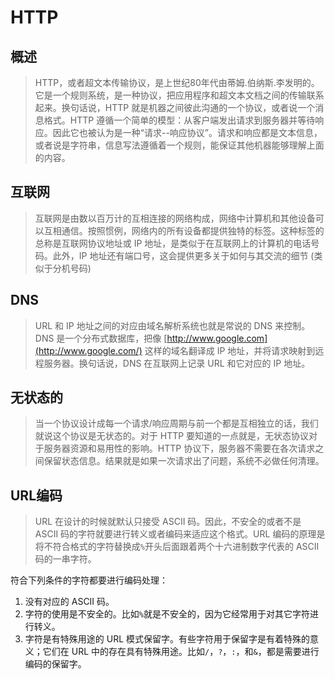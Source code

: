 # HTTP

## 概述

> HTTP，或者超文本传输协议，是上世纪80年代由蒂姆.伯纳斯.李发明的。它是一个规则系统，是一种协议，把应用程序和超文本文档之间的传输联系起来。换句话说，HTTP 就是机器之间彼此沟通的一个协议，或者说一个消息格式。HTTP 遵循一个简单的模型：从客户端发出请求到服务器并等待响应。因此它也被认为是一种“请求--响应协议”。请求和响应都是文本信息，或者说是字符串，信息写法遵循着一个规则，能保证其他机器能够理解上面的内容。

## 互联网

> 互联网是由数以百万计的互相连接的网络构成，网络中计算机和其他设备可以互相通信。按照惯例，网络内的所有设备都提供独特的标签。这种标签的总称是互联网协议地址或 IP 地址，是类似于在互联网上的计算机的电话号码。此外，IP 地址还有端口号，这会提供更多关于如何与其交流的细节 (类似于分机号码)

## DNS

> URL 和 IP 地址之间的对应由域名解析系统也就是常说的 DNS 来控制。DNS 是一个分布式数据库，把像 [http://www.google.com](http://www.google.com/) 这样的域名翻译成 IP 地址，并将请求映射到远程服务器。换句话说，DNS 在互联网上记录 URL 和它对应的 IP 地址。

## 无状态的

> 当一个协议设计成每一个请求/响应周期与前一个都是互相独立的话，我们就说这个协议是无状态的。对于 HTTP 要知道的一点就是，无状态协议对于服务器资源和易用性的影响。HTTP 协议下，服务器不需要在各次请求之间保留状态信息。结果就是如果一次请求出了问题，系统不必做任何清理。

## URL编码

> URL 在设计的时候就默认只接受 ASCII 码。因此，不安全的或者不是 ASCII 码的字符就要进行转义或者编码来适应这个格式。URL 编码的原理是将不符合格式的字符替换成`%`开头后面跟着两个十六进制数字代表的 ASCII 码的一串字符。

符合下列条件的字符都要进行编码处理：

1. 没有对应的 ASCII 码。
2. 字符的使用是不安全的。比如`%`就是不安全的，因为它经常用于对其它字符进行转义。
3. 字符是有特殊用途的 URL 模式保留字。有些字符用于保留字是有着特殊的意义；它们在 URL 中的存在具有特殊用途。比如`/`，`?`，`:`，和`&`，都是需要进行编码的保留字。